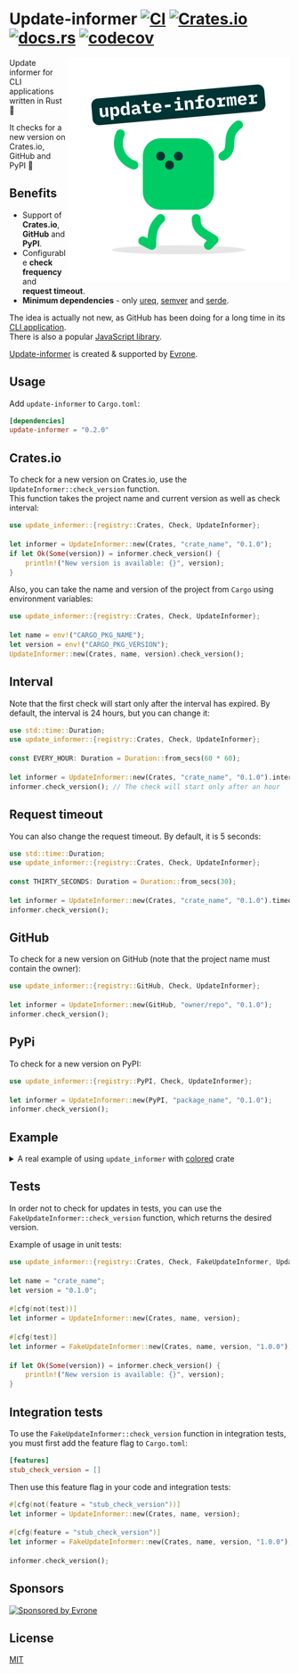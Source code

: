 # Update-informer [![CI](https://github.com/mgrachev/update-informer/workflows/CI/badge.svg)](https://github.com/mgrachev/update-informer/actions) [![Crates.io](https://img.shields.io/crates/v/update-informer)](https://crates.io/crates/update-informer) [![docs.rs](https://img.shields.io/docsrs/update-informer)](https://docs.rs/update-informer) [![codecov](https://codecov.io/gh/mgrachev/update-informer/branch/main/graph/badge.svg?token=A4XD1DGFGJ)](https://codecov.io/gh/mgrachev/update-informer)

<img align="right"
     alt="update-informer"
     src="https://raw.githubusercontent.com/mgrachev/update-informer/main/logo.svg?sanitize=true">

Update informer for CLI applications written in Rust 🦀

It checks for a new version on Crates.io, GitHub and PyPI 🚀

## Benefits
* Support of **Crates.io**, **GitHub** and **PyPI**.
* Configurable **check frequency** and **request timeout**.
* **Minimum dependencies** - only [ureq](https://github.com/algesten/ureq), [semver](https://github.com/dtolnay/semver) and [serde](https://github.com/serde-rs/serde).

The idea is actually not new, as GitHub has been doing for a long time in its [CLI application](https://cli.github.com).<br>
There is also a popular [JavaScript library](https://github.com/yeoman/update-notifier).

[Update-informer](https://evrone.com/update-informer?utm_source=github&utm_campaign=update-informer) is created & supported by [Evrone](https://evrone.com/?utm_source=github&utm_campaign=update-informer).

## Usage

Add `update-informer` to `Cargo.toml`:

```toml
[dependencies]
update-informer = "0.2.0"
```

## Crates.io

To check for a new version on Crates.io, use the `UpdateInformer::check_version` function.<br>
This function takes the project name and current version as well as check interval:

```rust
use update_informer::{registry::Crates, Check, UpdateInformer};

let informer = UpdateInformer::new(Crates, "crate_name", "0.1.0");
if let Ok(Some(version)) = informer.check_version() {
    println!("New version is available: {}", version);
}
```

Also, you can take the name and version of the project from `Cargo` using environment variables:

```rust
use update_informer::{registry::Crates, Check, UpdateInformer};

let name = env!("CARGO_PKG_NAME");
let version = env!("CARGO_PKG_VERSION");
UpdateInformer::new(Crates, name, version).check_version();
```

## Interval

Note that the first check will start only after the interval has expired.
By default, the interval is 24 hours, but you can change it:

```rust
use std::time::Duration;
use update_informer::{registry::Crates, Check, UpdateInformer};

const EVERY_HOUR: Duration = Duration::from_secs(60 * 60);

let informer = UpdateInformer::new(Crates, "crate_name", "0.1.0").interval(EVERY_HOUR);
informer.check_version(); // The check will start only after an hour
```

## Request timeout

You can also change the request timeout. By default, it is 5 seconds:

 ```rust
 use std::time::Duration;
 use update_informer::{registry::Crates, Check, UpdateInformer};

 const THIRTY_SECONDS: Duration = Duration::from_secs(30);

 let informer = UpdateInformer::new(Crates, "crate_name", "0.1.0").timeout(THIRTY_SECONDS);
 informer.check_version();
 ```

## GitHub

To check for a new version on GitHub (note that the project name must contain the owner):

```rust
use update_informer::{registry::GitHub, Check, UpdateInformer};

let informer = UpdateInformer::new(GitHub, "owner/repo", "0.1.0");
informer.check_version();
```

## PyPi

To check for a new version on PyPI:

```rust
use update_informer::{registry::PyPI, Check, UpdateInformer};

let informer = UpdateInformer::new(PyPI, "package_name", "0.1.0");
informer.check_version();
```

## Example

<details>
<summary>
A real example of using <code>update_informer</code> with <a href="https://github.com/mackwic/colored">colored</a> crate
</summary>

```rust
use colored::*;
use update_informer::{registry::Crates, Check, UpdateInformer};

fn main() {
    let pkg_name = env!("CARGO_PKG_NAME");
    let current_version = env!("CARGO_PKG_VERSION");

    let informer = UpdateInformer::new(Crates, pkg_name, current_version);
    if let Ok(Some(version)) = informer.check_version() {
        let msg = format!(
            "A new release of {pkg_name} is available: v{current_version} -> {new_version}",
            pkg_name = pkg_name.italic().cyan(),
            current_version = current_version,
            new_version = version.to_string().green()
        );

        let release_url = format!(
            "https://github.com/{pkg_name}/{pkg_name}/releases/tag/{version}",
            pkg_name = pkg_name,
            version = version
        )
            .yellow();

        println!("\n{msg}\n{url}", msg = msg, url = release_url);
    }
}
```

The result will look like:
<img src="https://raw.githubusercontent.com/mgrachev/update-informer/main/images/example.png" alt="example" style="max-width: 100%;">

</details>


## Tests

In order not to check for updates in tests, you can use the `FakeUpdateInformer::check_version` function, which returns the desired version.

Example of usage in unit tests:

```rust
use update_informer::{registry::Crates, Check, FakeUpdateInformer, UpdateInformer};

let name = "crate_name";
let version = "0.1.0";

#[cfg(not(test))]
let informer = UpdateInformer::new(Crates, name, version);

#[cfg(test)]
let informer = FakeUpdateInformer::new(Crates, name, version, "1.0.0");

if let Ok(Some(version)) = informer.check_version() {
    println!("New version is available: {}", version);
}
```

## Integration tests

To use the `FakeUpdateInformer::check_version` function in integration tests, you must first add the feature flag to `Cargo.toml`:

```toml
[features]
stub_check_version = []
```

Then use this feature flag in your code and integration tests:

```rust
#[cfg(not(feature = "stub_check_version"))]
let informer = UpdateInformer::new(Crates, name, version);

#[cfg(feature = "stub_check_version")]
let informer = FakeUpdateInformer::new(Crates, name, version, "1.0.0");

informer.check_version();
```

## Sponsors

<p>
  <a href="https://evrone.com/?utm_source=github&utm_campaign=update-informer">
    <img src="https://www.mgrachev.com/assets/static/sponsored_by_evrone.svg?sanitize=true"
      alt="Sponsored by Evrone">
  </a>
</p>

## License

[MIT](https://choosealicense.com/licenses/mit)
